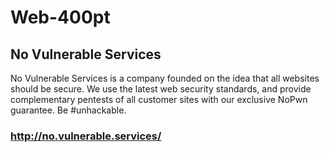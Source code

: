 # Web-400pt
## No Vulnerable Services
No Vulnerable Services is a company founded on the idea that all websites should be secure. We use the latest web security standards, and provide complementary pentests of all customer sites with our exclusive NoPwn guarantee.
Be #unhackable.
### http://no.vulnerable.services/